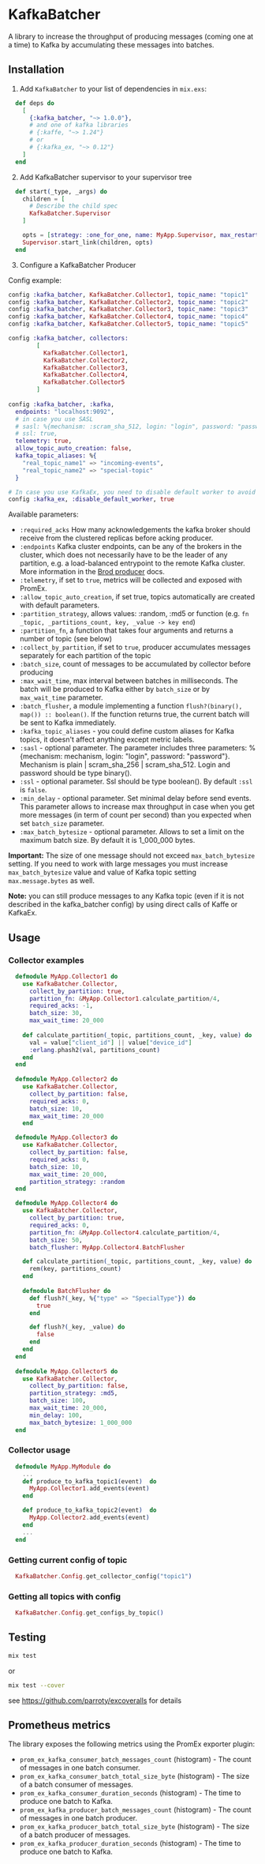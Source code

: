 # KafkaBatcher

A library to increase the throughput of producing messages (coming one at a time) to Kafka by accumulating these messages into batches.

## Installation

  1. Add `KafkaBatcher` to your list of dependencies in `mix.exs`:

  ```elixir
    def deps do
      [
        {:kafka_batcher, "~> 1.0.0"},
        # and one of kafka libraries
        # {:kaffe, "~> 1.24"}
        # or
        # {:kafka_ex, "~> 0.12"}
      ]
    end
  ```

  2. Add KafkaBatcher supervisor to your supervisor tree 
  ```elixir
    def start(_type, _args) do
      children = [
        # Describe the child spec
        KafkaBatcher.Supervisor
      ]

      opts = [strategy: :one_for_one, name: MyApp.Supervisor, max_restarts: 3, max_seconds: 5]
      Supervisor.start_link(children, opts)
    end
  ```  
  
  3. Configure a KafkaBatcher Producer

  Config example:

  ```elixir
  config :kafka_batcher, KafkaBatcher.Collector1, topic_name: "topic1"
  config :kafka_batcher, KafkaBatcher.Collector2, topic_name: "topic2"
  config :kafka_batcher, KafkaBatcher.Collector3, topic_name: "topic3"
  config :kafka_batcher, KafkaBatcher.Collector4, topic_name: "topic4"
  config :kafka_batcher, KafkaBatcher.Collector5, topic_name: "topic5"

  config :kafka_batcher, collectors:
          [
            KafkaBatcher.Collector1,
            KafkaBatcher.Collector2,
            KafkaBatcher.Collector3,
            KafkaBatcher.Collector4,
            KafkaBatcher.Collector5
          ]
          
  config :kafka_batcher, :kafka,
    endpoints: "localhost:9092",
    # in case you use SASL
    # sasl: %{mechanism: :scram_sha_512, login: "login", password: "password"},
    # ssl: true,
    telemetry: true,
    allow_topic_auto_creation: false,
    kafka_topic_aliases: %{
      "real_topic_name1" => "incoming-events",
      "real_topic_name2" => "special-topic"
    }
  
  # In case you use KafkaEx, you need to disable default worker to avoid crashes
  config :kafka_ex, :disable_default_worker, true
  ```

Available parameters:

* `:required_acks` How many acknowledgements the kafka broker should receive from the clustered replicas before acking producer.
* `:endpoints` Kafka cluster endpoints, can be any of the brokers in the cluster, which does not necessarily have to be the leader of any partition, e.g. a load-balanced entrypoint to the remote Kafka cluster.
  More information in the [Brod producer](https://github.com/kafka4beam/brod/blob/master/src/brod_producer.erl) docs.
* `:telemetry`, if set to `true`, metrics will be collected and exposed with PromEx.
* `:allow_topic_auto_creation`, if set true, topics automatically are created with default parameters.
* `:partition_strategy`, allows values: :random, :md5 or function (e.g. `fn _topic, _partitions_count, key, _value -> key end`)
* `:partition_fn`, a function that takes four arguments and returns a number of topic (see below)
* `:collect_by_partition`, if set to `true`, producer accumulates messages separately for each partition of the topic
* `:batch_size`, count of messages to be accumulated by collector before producing
* `:max_wait_time`, max interval between batches in milliseconds. The batch will be produced to Kafka either by `batch_size` or by `max_wait_time` parameter.
* `:batch_flusher`, a module implementing a function `flush?(binary(), map()) :: boolean()`.
  If the function returns true, the current batch will be sent to Kafka immediately.
* `:kafka_topic_aliases` - you could define custom aliases for Kafka topics, it doesn't affect anything except metric labels.
* `:sasl` - optional parameter. The parameter includes three parameters: 
  %{mechanism: mechanism, login: "login", password: "password"}. Mechanism is 
  plain | scram_sha_256 | scram_sha_512. Login and password should be type binary().
* `:ssl` - optional parameter. Ssl should be type boolean(). By default `:ssl` is `false`.
* `:min_delay` - optional parameter. Set minimal delay before send events. This parameter allows to increase max throughput in case when you get more messages (in term of count per second) than you expected when set `batch_size` parameter.
* `:max_batch_bytesize` -  optional parameter. Allows to set a limit on the maximum batch size. By default it is 1_000_000 bytes.

**Important:** The size of one message should not exceed `max_batch_bytesize` setting. If you need to work with large messages you must increase `max_batch_bytesize` value and value of Kafka topic setting `max.message.bytes` as well.

**Note:** you can still produce messages to any Kafka topic (even if it is not described in the kafka_batcher config) by using direct calls of Kaffe or KafkaEx.


## Usage

### Collector examples

```elixir
  defmodule MyApp.Collector1 do
    use KafkaBatcher.Collector, 
      collect_by_partition: true,
      partition_fn: &MyApp.Collector1.calculate_partition/4,
      required_acks: -1,
      batch_size: 30,
      max_wait_time: 20_000
                                        
    def calculate_partition(_topic, partitions_count, _key, value) do
      val = value["client_id"] || value["device_id"]
      :erlang.phash2(val, partitions_count)
    end
  end
  
  defmodule MyApp.Collector2 do
    use KafkaBatcher.Collector, 
      collect_by_partition: false,
      required_acks: 0,
      batch_size: 10,
      max_wait_time: 20_000
    end

  defmodule MyApp.Collector3 do
    use KafkaBatcher.Collector, 
      collect_by_partition: false,
      required_acks: 0,
      batch_size: 10,
      max_wait_time: 20_000,
      partition_strategy: :random
  end

  defmodule MyApp.Collector4 do
    use KafkaBatcher.Collector, 
      collect_by_partition: true,
      required_acks: 0,
      partition_fn: &MyApp.Collector4.calculate_partition/4,
      batch_size: 50,
      batch_flusher: MyApp.Collector4.BatchFlusher

    def calculate_partition(_topic, partitions_count, _key, value) do
      rem(key, partitions_count)
    end
    
    defmodule BatchFlusher do
      def flush?(_key, %{"type" => "SpecialType"}) do
        true
      end

      def flush?(_key, _value) do
        false
      end
    end
  end
  
  defmodule MyApp.Collector5 do
    use KafkaBatcher.Collector, 
      collect_by_partition: false,
      partition_strategy: :md5,
      batch_size: 100,
      max_wait_time: 20_000,
      min_delay: 100,
      max_batch_bytesize: 1_000_000
  end
``` 

### Collector usage

```elixir
  defmodule MyApp.MyModule do
    ...
    def produce_to_kafka_topic1(event)  do
      MyApp.Collector1.add_events(event)
    end

    def produce_to_kafka_topic2(event)  do
      MyApp.Collector2.add_events(event)
    end
    ...
  end

```

### Getting current config of topic

  ```elixir
    KafkaBatcher.Config.get_collector_config("topic1")
  ```

### Getting all topics with config

  ```elixir
    KafkaBatcher.Config.get_configs_by_topic()
  ```

## Testing

```bash
mix test
```

or

```bash
mix test --cover
```
see https://github.com/parroty/excoveralls for details


## Prometheus metrics

The library exposes the following metrics using the PromEx exporter plugin:

- `prom_ex_kafka_consumer_batch_messages_count` (histogram) - The count of messages in one batch consumer.
- `prom_ex_kafka_consumer_batch_total_size_byte` (histogram) - The size of a batch consumer of messages.
- `prom_ex_kafka_consumer_duration_seconds` (histogram) - The time to produce one batch to Kafka.
- `prom_ex_kafka_producer_batch_messages_count` (histogram) - The count of messages in one batch producer.
- `prom_ex_kafka_producer_batch_total_size_byte` (histogram) - The size of a batch producer of messages.
- `prom_ex_kafka_producer_duration_seconds` (histogram) - The time to produce one batch to Kafka.
